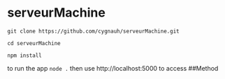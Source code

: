 # serveurMachine

```git clone https://github.com/cygnauh/serveurMachine.git```

```cd serveurMachine```

```npm install ```

to run the app
```node .```
then use http://localhost:5000 to access
##Method
